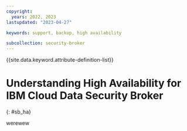 ```yaml
---
copyright:
  years: 2022, 2023
lastupdated: "2023-04-27"

keywords: support, backup, high availability

subcollection: security-broker
---
```


{{site.data.keyword.attribute-definition-list}}

# Understanding High Availability for IBM Cloud Data Security Broker
{: #sb_ha}

werewew

